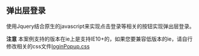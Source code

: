 ## 弹出层登录

使用Jquery结合原生的javascript来实现点击登录等相关的按钮实现弹出层登录。

**注意** 本案例支持的版本在ie上是支持IE10+的，如果您要兼容低版本的ie，请自行修改相关的css文件[loginPopup.css](./loginPopup.css)
